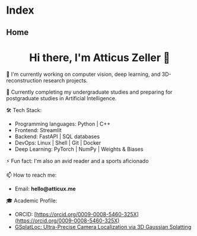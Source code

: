 # Index

## Home

<h1 align="center">Hi there, I'm Atticus Zeller 👋</h1>

🔭 I'm currently working on computer vision, deep learning, and 3D-reconstruction research projects.

🌱 Currently completing my undergraduate studies and preparing for postgraduate studies in Artificial Intelligence.

🛠️ Tech Stack:
- Programming languages: Python | C++
- Frontend: Streamlit
- Backend: FastAPI | SQL databases
- DevOps: Linux | Shell | Git | Docker
- Deep Learning: PyTorch | NumPy | Weights & Biases

⚡ Fun fact: I'm also an avid reader and a sports aficionado

📫 How to reach me:
- Email: __hello@atticux.me__

🎓 Academic Profile:
- ORCID: [https://orcid.org/0009-0008-5460-325X](https://orcid.org/0009-0008-5460-325X)
- [GSplatLoc: Ultra-Precise Camera Localization via 3D Gaussian Splatting](https://arxiv.org/abs/2412.20056)

